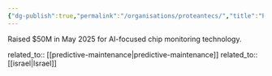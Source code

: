 ```yaml
---
{"dg-publish":true,"permalink":"/organisations/proteantecs/","title":"ProteanTecs"}
---
```



Raised $50M in May 2025 for AI-focused chip monitoring technology.

related_to:: [[predictive-maintenance\|predictive-maintenance]]
related_to:: [[israel\|Israel]]
